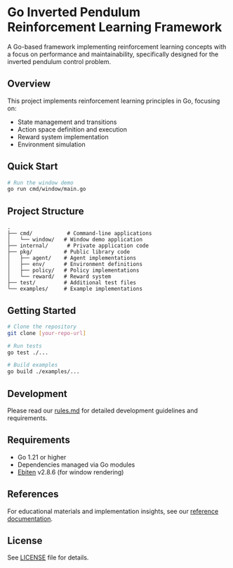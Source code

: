 # Go Inverted Pendulum Reinforcement Learning Framework

A Go-based framework implementing reinforcement learning concepts with a focus on performance and maintainability, specifically designed for the inverted pendulum control problem.

## Overview
This project implements reinforcement learning principles in Go, focusing on:
- State management and transitions
- Action space definition and execution
- Reward system implementation
- Environment simulation

## Quick Start
```bash
# Run the window demo
go run cmd/window/main.go
```

## Project Structure
```
.
├── cmd/           # Command-line applications
│   └── window/   # Window demo application
├── internal/      # Private application code
├── pkg/          # Public library code
│   ├── agent/    # Agent implementations
│   ├── env/      # Environment definitions
│   ├── policy/   # Policy implementations
│   └── reward/   # Reward system
├── test/         # Additional test files
└── examples/     # Example implementations
```

## Getting Started
```bash
# Clone the repository
git clone [your-repo-url]

# Run tests
go test ./...

# Build examples
go build ./examples/...
```

## Development
Please read our [rules.md](rules.md) for detailed development guidelines and requirements.

## Requirements
- Go 1.21 or higher
- Dependencies managed via Go modules
- [Ebiten](https://github.com/hajimehoshi/ebiten) v2.8.6 (for window rendering)

## References
For educational materials and implementation insights, see our [reference documentation](docs/references/README.md).

## License
See [LICENSE](LICENSE) file for details.